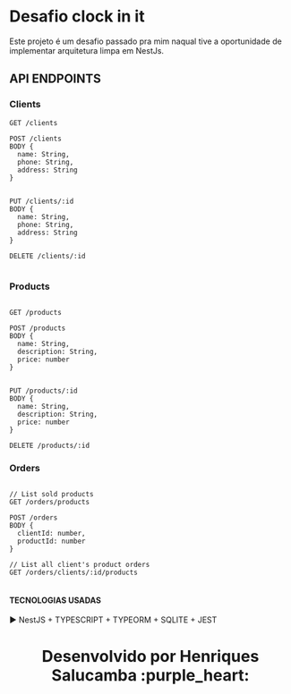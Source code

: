 # Desafio clock in it

Este projeto é um desafio passado pra mim naqual tive a oportunidade de implementar arquitetura limpa em NestJs.

## API ENDPOINTS

### Clients

```
GET /clients

POST /clients
BODY {
  name: String,
  phone: String,
  address: String
}


PUT /clients/:id
BODY {
  name: String,
  phone: String,
  address: String
}

DELETE /clients/:id


```

### Products

```

GET /products

POST /products
BODY {
  name: String,
  description: String,
  price: number
}


PUT /products/:id
BODY {
  name: String,
  description: String,
  price: number
}

DELETE /products/:id
```

### Orders

```

// List sold products
GET /orders/products

POST /orders
BODY {
  clientId: number,
  productId: number
}

// List all client's product orders
GET /orders/clients/:id/products


```

#### TECNOLOGIAS USADAS

:arrow_forward: NestJS + TYPESCRIPT + TYPEORM + SQLITE + JEST
<br>

<h1 align="center">Desenvolvido por Henriques Salucamba :purple_heart:</h1>
